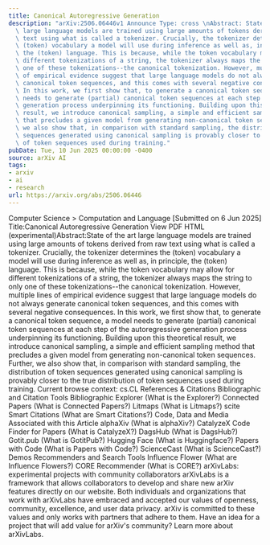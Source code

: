 ```yaml
---
title: Canonical Autoregressive Generation
description: "arXiv:2506.06446v1 Announce Type: cross \nAbstract: State of the art\
  \ large language models are trained using large amounts of tokens derived from raw\
  \ text using what is called a tokenizer. Crucially, the tokenizer determines the\
  \ (token) vocabulary a model will use during inference as well as, in principle,\
  \ the (token) language. This is because, while the token vocabulary may allow for\
  \ different tokenizations of a string, the tokenizer always maps the string to only\
  \ one of these tokenizations--the canonical tokenization. However, multiple lines\
  \ of empirical evidence suggest that large language models do not always generate\
  \ canonical token sequences, and this comes with several negative consequences.\
  \ In this work, we first show that, to generate a canonical token sequence, a model\
  \ needs to generate (partial) canonical token sequences at each step of the autoregressive\
  \ generation process underpinning its functioning. Building upon this theoretical\
  \ result, we introduce canonical sampling, a simple and efficient sampling method\
  \ that precludes a given model from generating non-canonical token sequences. Further,\
  \ we also show that, in comparison with standard sampling, the distribution of token\
  \ sequences generated using canonical sampling is provably closer to the true distribution\
  \ of token sequences used during training."
pubDate: Tue, 10 Jun 2025 00:00:00 -0400
source: arXiv AI
tags:
- arxiv
- ai
- research
url: https://arxiv.org/abs/2506.06446
---
```


Computer Science > Computation and Language
[Submitted on 6 Jun 2025]
Title:Canonical Autoregressive Generation
View PDF HTML (experimental)Abstract:State of the art large language models are trained using large amounts of tokens derived from raw text using what is called a tokenizer. Crucially, the tokenizer determines the (token) vocabulary a model will use during inference as well as, in principle, the (token) language. This is because, while the token vocabulary may allow for different tokenizations of a string, the tokenizer always maps the string to only one of these tokenizations--the canonical tokenization. However, multiple lines of empirical evidence suggest that large language models do not always generate canonical token sequences, and this comes with several negative consequences. In this work, we first show that, to generate a canonical token sequence, a model needs to generate (partial) canonical token sequences at each step of the autoregressive generation process underpinning its functioning. Building upon this theoretical result, we introduce canonical sampling, a simple and efficient sampling method that precludes a given model from generating non-canonical token sequences. Further, we also show that, in comparison with standard sampling, the distribution of token sequences generated using canonical sampling is provably closer to the true distribution of token sequences used during training.
Current browse context:
cs.CL
References & Citations
Bibliographic and Citation Tools
Bibliographic Explorer (What is the Explorer?)
Connected Papers (What is Connected Papers?)
Litmaps (What is Litmaps?)
scite Smart Citations (What are Smart Citations?)
Code, Data and Media Associated with this Article
alphaXiv (What is alphaXiv?)
CatalyzeX Code Finder for Papers (What is CatalyzeX?)
DagsHub (What is DagsHub?)
Gotit.pub (What is GotitPub?)
Hugging Face (What is Huggingface?)
Papers with Code (What is Papers with Code?)
ScienceCast (What is ScienceCast?)
Demos
Recommenders and Search Tools
Influence Flower (What are Influence Flowers?)
CORE Recommender (What is CORE?)
arXivLabs: experimental projects with community collaborators
arXivLabs is a framework that allows collaborators to develop and share new arXiv features directly on our website.
Both individuals and organizations that work with arXivLabs have embraced and accepted our values of openness, community, excellence, and user data privacy. arXiv is committed to these values and only works with partners that adhere to them.
Have an idea for a project that will add value for arXiv's community? Learn more about arXivLabs.